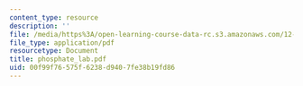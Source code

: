 ```yaml
---
content_type: resource
description: ''
file: /media/https%3A/open-learning-course-data-rc.s3.amazonaws.com/12-097-chemical-investigations-of-boston-harbor-january-iap-2006/00f99f76575f6238d9407fe38b19fd86_phosphate_lab.pdf
file_type: application/pdf
resourcetype: Document
title: phosphate_lab.pdf
uid: 00f99f76-575f-6238-d940-7fe38b19fd86
---
```

